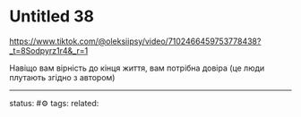 # Untitled 38
https://www.tiktok.com/@oleksiipsy/video/7102466459753778438?_t=8Sodpyrz1r4&_r=1

Навіщо вам вірність до кінця життя, вам потрібна довіра 
(це люди плутають згідно з автором)


---
status: #⚙️ 
tags: 
related: 